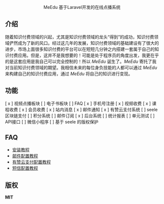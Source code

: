 <p align="center">MeEdu 基于Laravel开发的在线点播系统</p>

## 介绍

随着知识付费领域的兴起，尤其是知识付费领域的龙头“得到”的成功，知识付费领域俨然成为了新的风口。经过这几年的发展，知识付费领域的基础建设有了很大的进步，市场上面很多知识付费的平台可以在短短几分钟之内搭建一套属于自己的知识付费应用。但是，这并不是我想要的！可能是处于程序员的角度出发，我更在乎的是这套应用是我自己可以完全控制的！所以 *MeEdu* 诞生了。*MeEdu* 寄托了我对当前知识付费领域的期望。我相信未来的每位身负技能的人都可以通过 *MeEdu* 来构建自己的知识付费应用，通过 *MeEdu* 将自己的知识进行变现。

## 功能

[ x ] 视频点播板块
[ ] 电子书板块
[ ] FAQ
[ x ] 手机号注册
[ x ] 视频收费
[ x ] 课程收费
[ x ] 会员收费
[ x ] 站内消息
[ x ] 邮件通知
[ x ] 有赞云支付系统
[ ] seele 区块链支付
[ ] 积分系统
[ ] 邮件订阅
[ x ] 后台系统
[ ] 统计报表
[ ] 单元测试
[ ] API接口
[ ] 微信小程序
[ ] 基于 seele 的版权保护

## FAQ

- [安装教程](readme.md)
- [邮件配置教程](readme.md)
- [有赞云支付配置教程](readme.md)
- [短信配置教程](readme.md)

## 版权

**MIT**